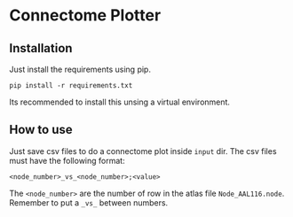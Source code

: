 # Connectome Plotter

## Installation

Just install the requirements using pip. 

`pip install -r requirements.txt`

Its recommended to install this unsing a virtual environment.

## How to use

Just save csv files to do a connectome plot inside `input` dir. 
The csv files must have the following format:

`<node_number>_vs_<node_number>;<value>`

The `<node_number>` are the number of row in the atlas file `Node_AAL116.node`.
Remember to put a `_vs_` between numbers.
